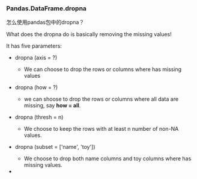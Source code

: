 ### Pandas.DataFrame.dropna

怎么使用pandas包中的dropna？

What does the dropna do is basically removing the missing values!

It has five parameters:

* dropna (axis = ?)
  * We can choose to drop the rows or columns where has missing values
* dropna (how = ?)
  * we can shoose to drop the rows or columns where all data are missing, say **how = all**. 
* dropna (thresh = n)
  * We choose to keep the rows with at least n number of non-NA values.

* dropna (subset = ['name', 'toy'])
  * We choose to drop both name columns and toy columns where has missing values.

* 